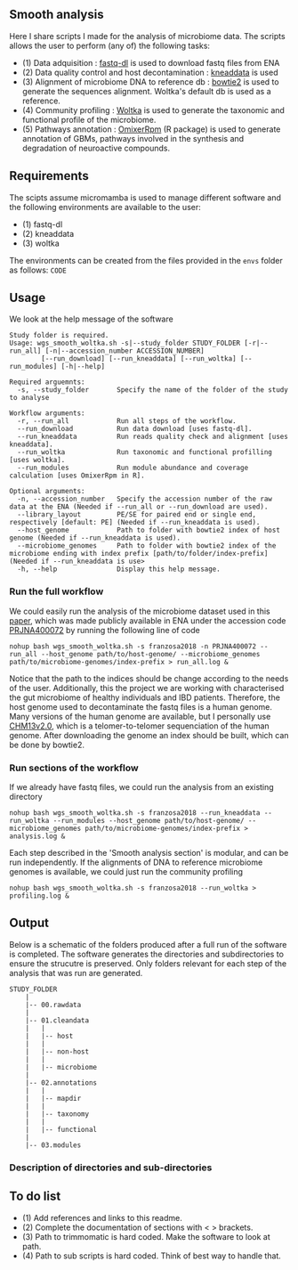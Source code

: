 ## Smooth analysis

Here I share scripts I made for the analysis of microbiome data. The scripts allows the user to perform (any of) the following tasks: 
* (1) Data adquisition : [fastq-dl](https://github.com/rpetit3/fastq-dl) is used to download fastq files from ENA
* (2) Data quality control and host decontamination : [kneaddata](https://github.com/biobakery/kneaddata) is used
* (3) Alignment of microbiome DNA to reference db : [bowtie2](https://github.com/BenLangmead/bowtie) is used to generate the sequences alignment. Woltka's default db is used as a reference.
* (4) Community profiling : [Woltka](https://github.com/qiyunzhu/woltka) is used to generate the taxonomic and functional profile of the microbiome.
* (5) Pathways annotation : [OmixerRpm](https://github.com/omixer/omixer-rpmR) (R package) is used to generate annotation of GBMs, pathways involved in the synthesis and degradation of neuroactive compounds.

## Requirements

The scipts assume micromamba is used to manage different software and the following environments are available to the user:

* (1) fastq-dl
* (2) kneaddata
* (3) woltka

The environments can be created from the files provided in the `envs` folder as follows:
```CODE```

## Usage

We look at the help message of the software
```
Study folder is required.
Usage: wgs_smooth_woltka.sh -s|--study_folder STUDY_FOLDER [-r|--run_all] [-n|--accession_number ACCESSION_NUMBER]
        [--run_download] [--run_kneaddata] [--run_woltka] [--run_modules] [-h|--help]

Required arguemnts:
  -s, --study_folder       Specify the name of the folder of the study to analyse

Workflow arguments:
  -r, --run_all            Run all steps of the workflow.
  --run_download           Run data download [uses fastq-dl].
  --run_kneaddata          Run reads quality check and alignment [uses kneaddata].
  --run_woltka             Run taxonomic and functional profilling [uses woltka].
  --run_modules            Run module abundance and coverage calculation [uses OmixerRpm in R].

Optional arguments:
  -n, --accession_number   Specify the accession number of the raw data at the ENA (Needed if --run_all or --run_download are used).
  --library_layout         PE/SE for paired end or single end, respectively [default: PE] (Needed if --run_kneaddata is used).
  --host_genome            Path to folder with bowtie2 index of host genome (Needed if --run_kneaddata is used).
  --microbiome_genomes     Path to folder with bowtie2 index of the microbiome ending with index prefix [path/to/folder/index-prefix] (Needed if --run_kneaddata is use>
  -h, --help               Display this help message.
```

### Run the full workflow

We could easily run the analysis of the microbiome dataset used in this [paper](https://www.nature.com/articles/s41564-018-0306-4), which was made publicly available in ENA under the accession code [PRJNA400072](https://www.ebi.ac.uk/ena/browser/view/PRJNA400072) by running the following line of code
```
nohup bash wgs_smooth_woltka.sh -s franzosa2018 -n PRJNA400072 --run_all --host_genome path/to/host-genome/ --microbiome_genomes path/to/microbiome-genomes/index-prefix > run_all.log &
```
Notice that the path to the indices should be change according to the needs of the user. Additionally, this the project we are working with characterised the gut microbiome of healthy individuals and IBD patients. Therefore, the host genome used to decontaminate the fastq files is a human genome. Many versions of the human genome are available, but I personally use [CHM13v2.0](https://www.ncbi.nlm.nih.gov/datasets/genome/GCF_009914755.1/), which is a telomer-to-telomer sequenciation of the human genome. After downloading the genome an index should be built, which can be done by bowtie2. 

### Run sections of the workflow

If we already have fastq files, we could run the analysis from an existing directory

```
nohup bash wgs_smooth_woltka.sh -s franzosa2018 --run_kneaddata --run_woltka --run_modules --host_genome path/to/host-genome/ --microbiome_genomes path/to/microbiome-genomes/index-prefix > analysis.log &
```

Each step described in the 'Smooth analysis section' is modular, and can be run independently. If the alignments of DNA to reference microbiome genomes is available, we could just run the community profiling
```
nohup bash wgs_smooth_woltka.sh -s franzosa2018 --run_woltka > profiling.log &
```

## Output

Below is a schematic of the folders produced after a full run of the software is completed. The software generates the directories and subdirectories to ensure the strucutre is preserved. Only folders relevant for each step of the analysis that was run are generated.

```
STUDY_FOLDER
	|
	|-- 00.rawdata
	|
	|-- 01.cleandata
	|	|
	|	|-- host
	|	|
	|	|-- non-host
	|	|
	|	|-- microbiome
	|
	|-- 02.annotations
	|	|
	|	|-- mapdir
	|	|
	|	|-- taxonomy
	|	|
	|	|-- functional
	|
	|-- 03.modules
 ```

### Description of directories and sub-directories

## To do list

* (1) Add references and links to this readme.
* (2) Complete the documentation of sections with < > brackets.
* (3) Path to trimmomatic is hard coded. Make the software to look at path.
* (4) Path to sub scripts is hard coded. Think of best way to handle that. 
